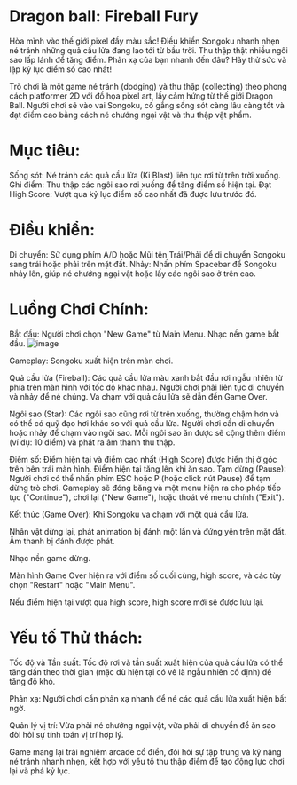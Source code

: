 # Dragon ball: Fireball Fury

Hòa mình vào thế giới pixel đầy màu sắc! Điều khiển Songoku nhanh nhẹn né tránh những quả cầu lửa đang lao tới từ bầu trời. Thu thập thật nhiều ngôi sao lấp lánh để tăng điểm. Phản xạ của bạn nhanh đến đâu? Hãy thử sức và lập kỷ lục điểm số cao nhất!

Trò chơi là một game né tránh (dodging) và thu thập (collecting) theo phong cách platformer 2D với đồ họa pixel art, lấy cảm hứng từ thế giới Dragon Ball. Người chơi sẽ vào vai Songoku, cố gắng sống sót càng lâu càng tốt và đạt điểm cao bằng cách né chướng ngại vật và thu thập vật phẩm.

# Mục tiêu:
Sống sót: Né tránh các quả cầu lửa (Ki Blast) liên tục rơi từ trên trời xuống.
Ghi điểm: Thu thập các ngôi sao rơi xuống để tăng điểm số hiện tại.
Đạt High Score: Vượt qua kỷ lục điểm số cao nhất đã được lưu trước đó.

# Điều khiển:
Di chuyển: Sử dụng phím A/D hoặc Mũi tên Trái/Phải để di chuyển Songoku sang trái hoặc phải trên mặt đất.
Nhảy: Nhấn phím Spacebar để Songoku nhảy lên, giúp né chướng ngại vật hoặc lấy các ngôi sao ở trên cao.
# Luồng Chơi Chính:
Bắt đầu: Người chơi chọn "New Game" từ Main Menu. Nhạc nền game bắt đầu.
![image](https://github.com/user-attachments/assets/404fa1ee-6ba8-4b66-8fc9-f948ea425660)


Gameplay: Songoku xuất hiện trên màn chơi.

Quả cầu lửa (Fireball): Các quả cầu lửa màu xanh bắt đầu rơi ngẫu nhiên từ phía trên màn hình với tốc độ khác nhau. Người chơi phải liên tục di chuyển và nhảy để né chúng. Va chạm với quả cầu lửa sẽ dẫn đến Game Over.

Ngôi sao (Star): Các ngôi sao cũng rơi từ trên xuống, thường chậm hơn và có thể có quỹ đạo hơi khác so với quả cầu lửa. Người chơi cần di chuyển hoặc nhảy để chạm vào ngôi sao. Mỗi ngôi sao ăn được sẽ cộng thêm điểm (ví dụ: 10 điểm) và phát ra âm thanh thu thập.

Điểm số: Điểm hiện tại và điểm cao nhất (High Score) được hiển thị ở góc trên bên trái màn hình.
Điểm hiện tại tăng lên khi ăn sao.
Tạm dừng (Pause): Người chơi có thể nhấn phím ESC hoặc P (hoặc click nút Pause) để tạm dừng trò chơi. Gameplay sẽ đóng băng và một menu hiện ra cho phép tiếp tục ("Continue"), chơi lại ("New Game"), hoặc thoát về menu chính ("Exit").

Kết thúc (Game Over):
Khi Songoku va chạm với một quả cầu lửa.

Nhân vật dừng lại, phát animation bị đánh một lần và đứng yên trên mặt đất.
Âm thanh bị đánh được phát.

Nhạc nền game dừng.

Màn hình Game Over hiện ra với điểm số cuối cùng, high score, và các tùy chọn "Restart" hoặc "Main Menu".

Nếu điểm hiện tại vượt qua high score, high score mới sẽ được lưu lại.

# Yếu tố Thử thách:

Tốc độ và Tần suất: Tốc độ rơi và tần suất xuất hiện của quả cầu lửa có thể tăng dần theo thời gian (mặc dù hiện tại có vẻ là ngẫu nhiên cố định) để tăng độ khó.

Phản xạ: Người chơi cần phản xạ nhanh để né các quả cầu lửa xuất hiện bất ngờ.

Quản lý vị trí: Vừa phải né chướng ngại vật, vừa phải di chuyển để ăn sao đòi hỏi sự tính toán vị trí hợp lý.

Game mang lại trải nghiệm arcade cổ điển, đòi hỏi sự tập trung và kỹ năng né tránh nhanh nhẹn, kết hợp với yếu tố thu thập điểm để tạo động lực chơi lại và phá kỷ lục.
